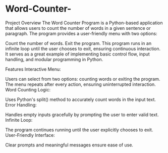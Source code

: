 # Word-Counter-
Project Overview
The Word Counter Program is a Python-based application that allows users to count the number of words in a given sentence or paragraph. The program provides a user-friendly menu with two options:

Count the number of words.
Exit the program.
This program runs in an infinite loop until the user chooses to exit, ensuring continuous interaction. It serves as a great example of implementing basic control flow, input handling, and modular programming in Python.

Features
Interactive Menu:

Users can select from two options: counting words or exiting the program.
The menu repeats after every action, ensuring uninterrupted interaction.
Word Counting Logic:

Uses Python's split() method to accurately count words in the input text.
Error Handling:

Handles empty inputs gracefully by prompting the user to enter valid text.
Infinite Loop:

The program continues running until the user explicitly chooses to exit.
User-Friendly Interface:

Clear prompts and meaningful messages ensure ease of use.

